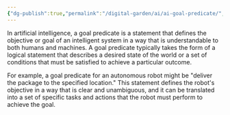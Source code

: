 ```yaml
---
{"dg-publish":true,"permalink":"/digital-garden/ai/ai-goal-predicate/","updated":"2023-12-06T16:37:22.862-07:00"}
---
```


In artificial intelligence, a goal predicate is a statement that defines the objective or goal of an intelligent system in a way that is understandable to both humans and machines. A goal predicate typically takes the form of a logical statement that describes a desired state of the world or a set of conditions that must be satisfied to achieve a particular outcome.

For example, a goal predicate for an autonomous robot might be "deliver the package to the specified location." This statement defines the robot's objective in a way that is clear and unambiguous, and it can be translated into a set of specific tasks and actions that the robot must perform to achieve the goal.